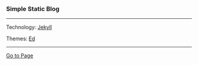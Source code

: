 ### Simple Static Blog

------

Technology: [Jekyll](https://jekyllrb.com/)

Themes: [Ed](https://jekyllthemes.io/theme/ed)

------

[Go to Page](https://emreakturkk.github.io)